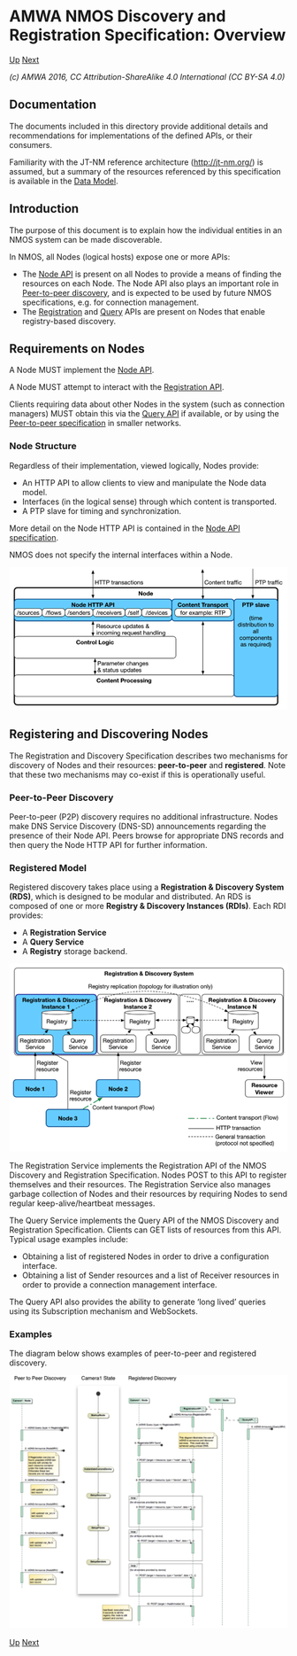# AMWA NMOS Discovery and Registration Specification: Overview
[Up](..) [Next](2.0._APIs.md)

_(c) AMWA 2016, CC Attribution-ShareAlike 4.0 International (CC BY-SA 4.0)_

## Documentation

The documents included in this directory provide additional details and recommendations for implementations of the defined APIs, or their consumers.

Familiarity with the JT-NM reference architecture (http://jt-nm.org/) is assumed, but a summary of the resources referenced by this specification is available in the [Data Model](5.0._Data_Model.md).

## Introduction

The purpose of this document is to explain how the individual entities in an NMOS system can be made discoverable.

In NMOS, all Nodes (logical hosts) expose one or more APIs:

* The [Node API](../APIs/NodeAPI.html) is present on all Nodes to provide a means of finding the resources on each Node. The Node API also plays an important role in [Peer-to-peer discovery](3.2._Discovery_-_Peer_to_Peer_Operation.md), and is expected to be used by future NMOS specifications, e.g. for connection management.
* The [Registration](../APIs/RegistrationAPI.html) and [Query](../APIs/QueryAPI.html) APIs are present on Nodes that enable registry-based discovery.

## Requirements on Nodes

A Node MUST implement the [Node API](../APIs/NodeAPI.html).

A Node MUST attempt to interact with the [Registration API](../APIs/RegistrationAPI.html).

Clients requiring data about other Nodes in the system (such as connection managers) MUST obtain this via the [Query API](../APIs/QueryAPI.html) if available, or by using the [Peer-to-peer specification](3.2._Discovery_-_Peer_to_Peer_Operation.md) in smaller networks.

### Node Structure

Regardless of their implementation, viewed logically, Nodes provide:

* An HTTP API to allow clients to view and manipulate the Node data model.
* Interfaces (in the logical sense) through which content is transported.
* A PTP slave for timing and synchronization.

More detail on the Node HTTP API is contained in the [Node API specification](../APIs/NodeAPI.html).

NMOS does not specify the internal interfaces within a Node.

![Node Components](images/node-components.png)

## Registering and Discovering Nodes

The Registration and Discovery Specification describes two mechanisms for discovery of Nodes and their resources: **peer-to-peer** and **registered**. Note that these two mechanisms may co-exist if this is operationally useful.

### Peer-to-Peer Discovery

Peer-to-peer (P2P) discovery requires no additional infrastructure. Nodes make DNS Service Discovery (DNS-SD) announcements regarding the presence of their Node API. Peers browse for appropriate DNS records and then query the Node HTTP API for further information.

### Registered Model

Registered discovery takes place using a **Registration & Discovery System (RDS)**, which is designed to be modular and distributed. An RDS is composed of one or more **Registry & Discovery Instances (RDIs)**. Each RDI provides:

* A **Registration Service**
* A **Query Service**
* A **Registry** storage backend.

![Registration and Discovery](images/registration-and-discovery.png)

The Registration Service implements the Registration API of the NMOS Discovery and Registration Specification. Nodes POST to this API to register themselves and their resources. The Registration Service also manages garbage collection of Nodes and their resources by requiring Nodes to send regular keep-alive/heartbeat messages.

The Query Service implements the Query API of the NMOS Discovery and Registration Specification. Clients can GET lists of resources from this API. Typical usage examples include:

* Obtaining a list of registered Nodes in order to drive a configuration interface.
* Obtaining a list of Sender resources and a list of Receiver resources in order to provide a connection management interface.

The Query API also provides the ability to generate ‘long lived’ queries using its Subscription mechanism and WebSockets.

### Examples

The diagram below shows examples of peer-to-peer and registered discovery.

![Registration Sequence](images/registration-sequence.png)

[Up](..) [Next](2.0._APIs.md)

